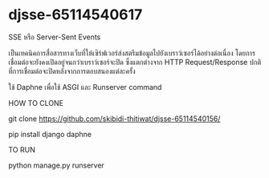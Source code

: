 # djsse-65114540617
SSE หรือ Server-Sent Events


เป็นเทคนิคการสื่อสารทางเว็บที่ให้เซิร์ฟเวอร์ส่งสตรีมข้อมูลไปยังเบราว์เซอร์ได้อย่างต่อเนื่อง โดยการเชื่อมต่อจะยังคงเปิดอยู่จนกว่าเบราว์เซอร์จะปิด ซึ่งแตกต่างจาก HTTP Request/Response ปกติที่การเชื่อมต่อจะปิดหลังจากการตอบสนองแต่ละครั้ง

ใช้ Daphne เพื่อใช้ ASGI และ Runserver command


HOW TO CLONE 


git clone https://github.com/skibidi-thitiwat/djsse-65114540156/


pip install django daphne


TO RUN


python manage.py runserver
